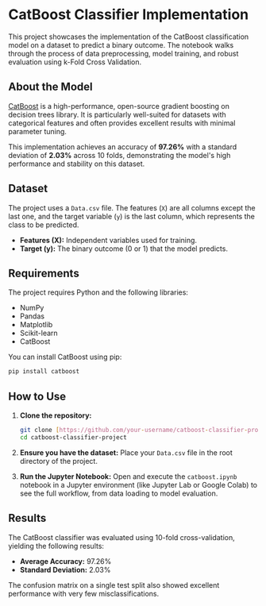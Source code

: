 
# CatBoost Classifier Implementation

This project showcases the implementation of the CatBoost classification model on a dataset to predict a binary outcome. The notebook walks through the process of data preprocessing, model training, and robust evaluation using k-Fold Cross Validation.

## About the Model

[CatBoost](https://catboost.ai/) is a high-performance, open-source gradient boosting on decision trees library. It is particularly well-suited for datasets with categorical features and often provides excellent results with minimal parameter tuning.

This implementation achieves an accuracy of **97.26%** with a standard deviation of **2.03%** across 10 folds, demonstrating the model's high performance and stability on this dataset.

## Dataset

The project uses a `Data.csv` file. The features (`X`) are all columns except the last one, and the target variable (`y`) is the last column, which represents the class to be predicted.

* **Features (X):** Independent variables used for training.
* **Target (y):** The binary outcome (0 or 1) that the model predicts.

## Requirements

The project requires Python and the following libraries:
* NumPy
* Pandas
* Matplotlib
* Scikit-learn
* CatBoost

You can install CatBoost using pip:
```bash
pip install catboost
````

## How to Use

1.  **Clone the repository:**

    ```bash
    git clone [https://github.com/your-username/catboost-classifier-project.git](https://github.com/your-username/catboost-classifier-project.git)
    cd catboost-classifier-project
    ```

2.  **Ensure you have the dataset:**
    Place your `Data.csv` file in the root directory of the project.

3.  **Run the Jupyter Notebook:**
    Open and execute the `catboost.ipynb` notebook in a Jupyter environment (like Jupyter Lab or Google Colab) to see the full workflow, from data loading to model evaluation.

## Results

The CatBoost classifier was evaluated using 10-fold cross-validation, yielding the following results:

  * **Average Accuracy:** 97.26%
  * **Standard Deviation:** 2.03%

The confusion matrix on a single test split also showed excellent performance with very few misclassifications.
